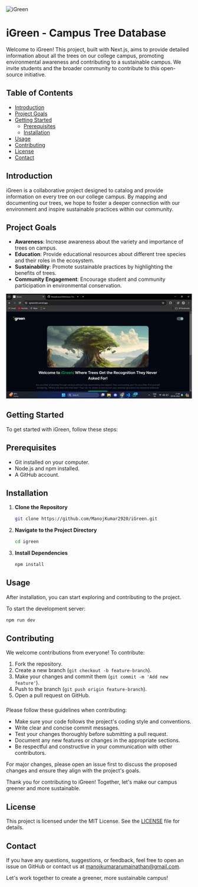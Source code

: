 <img src="https://socialify.git.ci/ManojKumar2920/iGreen/image?description=1&descriptionEditable=It%20provides%20information%20about%20all%20the%20trees%20on%20%20campus%2C%20promoting%20environmental%20awareness%20and%20contributing%20to%20a%20sustainable%20campus.&forks=1&issues=1&name=1&owner=1&stargazers=1&theme=Light" alt="iGreen"/>

# iGreen - Campus Tree Database

Welcome to iGreen! This project, built with Next.js, aims to provide detailed information about all the trees on our college campus, promoting environmental awareness and contributing to a sustainable campus. We invite students and the broader community to contribute to this open-source initiative.

## Table of Contents

- [Introduction](#introduction)
- [Project Goals](#project-goals)
- [Getting Started](#getting-started)
  - [Prerequisites](#prerequisites)
  - [Installation](#installation)
- [Usage](#usage)
- [Contributing](#contributing)
- [License](#license)
- [Contact](#contact)

## Introduction

iGreen is a collaborative project designed to catalog and provide information on every tree on our college campus. By mapping and documenting our trees, we hope to foster a deeper connection with our environment and inspire sustainable practices within our community.

## Project Goals

- **Awareness**: Increase awareness about the variety and importance of trees on campus.
- **Education**: Provide educational resources about different tree species and their roles in the ecosystem.
- **Sustainability**: Promote sustainable practices by highlighting the benefits of trees.
- **Community Engagement**: Encourage student and community participation in environmental conservation.

![Screenshot](assets/screen.png)

## Getting Started

To get started with iGreen, follow these steps:

## Prerequisites

- Git installed on your computer.
- Node.js and npm installed.
- A GitHub account.

## Installation

1. **Clone the Repository**
   ```bash
   git clone https://github.com/ManojKumar2920/iGreen.git
   ```

2. **Navigate to the Project Directory**

   ```bash
   cd igreen
   ```
3. **Install Dependencies**

   ```bash
   npm install
   ```

## Usage

After installation, you can start exploring and contributing to the project.

To start the development server:

```bash
npm run dev
```

## Contributing


We welcome contributions from everyone! To contribute:

1. Fork the repository.
2. Create a new branch (`git checkout -b feature-branch`).
3. Make your changes and commit them (`git commit -m 'Add new feature'`).
4. Push to the branch (`git push origin feature-branch`).
5. Open a pull request on GitHub.

###

Please follow these guidelines when contributing:

- Make sure your code follows the project's coding style and conventions.
- Write clear and concise commit messages.
- Test your changes thoroughly before submitting a pull request.
- Document any new features or changes in the appropriate sections.
- Be respectful and constructive in your communication with other contributors.

For major changes, please open an issue first to discuss the proposed changes and ensure they align with the project's goals.

Thank you for contributing to iGreen! Together, let's make our campus greener and more sustainable.

## License

This project is licensed under the MIT License. See the [LICENSE](LICENSE) file for details.

## Contact

If you have any questions, suggestions, or feedback, feel free to open an issue on GitHub or contact us at manojkumararumainathan@gmail.com.

Let's work together to create a greener, more sustainable campus!

